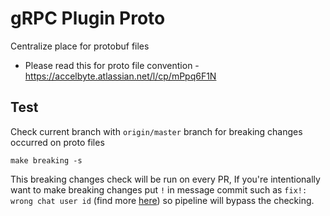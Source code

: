 # gRPC Plugin Proto

Centralize place for protobuf files

- Please read this for proto file convention - https://accelbyte.atlassian.net/l/cp/mPpq6F1N

## Test

Check current branch with `origin/master` branch for breaking changes occurred on proto files

```shell
make breaking -s
```

This breaking changes check will be run on every PR,
If you're intentionally want to make breaking changes put `!` in message commit such as
`fix!: wrong chat user id` (find more [here](https://www.conventionalcommits.org/en/v1.0.0/#commit-message-with--to-draw-attention-to-breaking-change))
so pipeline will bypass the checking.
